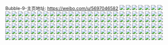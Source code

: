 Bubble-9-主页地址: https://weibo.com/u/5697046582 
![](https://wx4.sinaimg.cn/mw2000/006dye46gy1h8vfnnmujxj31o0280b2a.jpg) 
![](https://wx4.sinaimg.cn/mw2000/006dye46gy1h8vfnoqmwbj31o0280hdu.jpg) 
![](https://wx4.sinaimg.cn/mw2000/006dye46gy1h8gj0aro1kj31041fx7mv.jpg) 
![](https://wx4.sinaimg.cn/mw2000/006dye46gy1h8gj0f4l1ij310n1fjarp.jpg) 
![](https://wx4.sinaimg.cn/mw2000/006dye46gy1h8gj0s4mzlj31o0280u0x.jpg) 
![](https://wx4.sinaimg.cn/mw2000/006dye46gy1h8gj18rl5fj32801o0qv5.jpg) 
![](https://wx4.sinaimg.cn/mw2000/006dye46gy1h8gj00k0txj31o0280kjl.jpg) 
![](https://wx4.sinaimg.cn/mw2000/006dye46gy1h8gj1qio4xj31o0280kjl.jpg) 
![](https://wx4.sinaimg.cn/mw2000/006dye46gy1h8gj29r3aaj31o0280hdt.jpg) 
![](https://wx4.sinaimg.cn/mw2000/006dye46gy1h8gj2s2cisj31o0280x6p.jpg) 
![](https://wx4.sinaimg.cn/mw2000/006dye46gy1h8gj07rq26j31o028iu0x.jpg) 
![](https://wx4.sinaimg.cn/mw2000/006dye46gy1h8asp0lt9fj31as1m2e7l.jpg) 
![](https://wx4.sinaimg.cn/mw2000/006dye46gy1h8asp255duj31m52o6b2a.jpg) 
![](https://wx4.sinaimg.cn/mw2000/006dye46gy1h8asoxs839j31qw339b2a.jpg) 
![](https://wx4.sinaimg.cn/mw2000/006dye46gy1h88hek9gfwj30ku0kutfe.jpg) 
![](https://wx4.sinaimg.cn/mw2000/006dye46gy1h88hejsqs0j31o0280b2a.jpg) 
![](https://wx4.sinaimg.cn/mw2000/006dye46gy1h88helbid8j32c03407wi.jpg) 
![](https://wx4.sinaimg.cn/mw2000/006dye46gy1h88hely2cdj316o1kwk77.jpg) 
![](https://wx4.sinaimg.cn/mw2000/006dye46gy1h81gk4kgk6j32c0340b2b.jpg) 
![](https://wx4.sinaimg.cn/mw2000/006dye46gy1h81gk74y63j32c03404qp.jpg) 
![](https://wx4.sinaimg.cn/mw2000/006dye46gy1h81gk22x1dj32c0340hdv.jpg) 
![](https://wx4.sinaimg.cn/mw2000/006dye46gy1h7y0nsuakaj316o1kwh01.jpg) 
![](https://wx4.sinaimg.cn/mw2000/006dye46gy1h7y0nvmwcoj316o1kwh0h.jpg) 
![](https://wx4.sinaimg.cn/mw2000/006dye46gy1h7y0nxbfazj32c0340b29.jpg) 
![](https://wx4.sinaimg.cn/mw2000/006dye46gy1h7y0nuqzwlj32c0340u0x.jpg) 
![](https://wx4.sinaimg.cn/mw2000/006dye46gy1h7y0nyag6rj32c0340b29.jpg) 
![](https://wx4.sinaimg.cn/mw2000/006dye46gy1h7y0nrqh4sj30sg4h6hdu.jpg) 
![](https://wx4.sinaimg.cn/mw2000/006dye46gy1h7egh2xbxbj31o02807wi.jpg) 
![](https://wx4.sinaimg.cn/mw2000/006dye46gy1h7egh0exy8j31o0280u0x.jpg) 
![](https://wx4.sinaimg.cn/mw2000/006dye46gy1h7egh4vgm2j30ku0kuq9y.jpg) 
![](https://wx4.sinaimg.cn/mw2000/006dye46gy1h7egh74ovuj31o0280e82.jpg) 
![](https://wx4.sinaimg.cn/mw2000/006dye46gy1h7egh941vjj31o02801ky.jpg) 
![](https://wx4.sinaimg.cn/mw2000/006dye46gy1h7egh4am9xj32c0340b2a.jpg) 
![](https://wx4.sinaimg.cn/mw2000/006dye46gy1h77e9s9l3sj31o02804qp.jpg) 
![](https://wx4.sinaimg.cn/mw2000/006dye46gy1h77e9wcsaqj31o02807wi.jpg) 
![](https://wx4.sinaimg.cn/mw2000/006dye46gy1h6reqb1tgcj30zm1000wp.jpg) 
![](https://wx4.sinaimg.cn/mw2000/006dye46gy1h6reqcu2uuj32c02utkjn.jpg) 
![](https://wx4.sinaimg.cn/mw2000/006dye46gy1h6reqamocxj316o1kwnco.jpg) 
![](https://wx4.sinaimg.cn/mw2000/006dye46gy1h6oqooes9lj30ye1lin50.jpg) 
![](https://wx4.sinaimg.cn/mw2000/006dye46gy1h6jar0b7sqj316o1kwkh8.jpg) 
![](https://wx4.sinaimg.cn/mw2000/006dye46gy1h6jar8h7n2j32c0340kjo.jpg) 
![](https://wx4.sinaimg.cn/mw2000/006dye46gy1h6jarfg5znj32c034rnpd.jpg) 
![](https://wx4.sinaimg.cn/mw2000/006dye46gy1h6amaq0lvbj32c031v7wi.jpg) 
![](https://wx4.sinaimg.cn/mw2000/006dye46gy1h6amasu0xij32bw30cx6p.jpg) 
![](https://wx4.sinaimg.cn/mw2000/006dye46gy1h6amau9p8uj32c0340age.jpg) 
![](https://wx4.sinaimg.cn/mw2000/006dye46gy1h6amav0nfuj32c0340kjl.jpg) 
![](https://wx4.sinaimg.cn/mw2000/006dye46gy1h6amaw9pkrj32c033zu0x.jpg) 
![](https://wx4.sinaimg.cn/mw2000/006dye46gy1h5zd5opdy2j31o02801kx.jpg) 
![](https://wx4.sinaimg.cn/mw2000/006dye46gy1h5zd5pszvuj31o0280wn1.jpg) 
![](https://wx4.sinaimg.cn/mw2000/006dye46gy1h5zd5lzfohj31o02801kx.jpg) 
![](https://wx4.sinaimg.cn/mw2000/006dye46gy1h5zd5r8t2wj32c0340x6p.jpg) 
![](https://wx4.sinaimg.cn/mw2000/006dye46gy1h5zd5tctg5j32c0340kjm.jpg) 
![](https://wx4.sinaimg.cn/mw2000/006dye46gy1h5zd5veu4cj30si0ykjt7.jpg) 
![](https://wx4.sinaimg.cn/mw2000/006dye46gy1h5wouuojazj313u0tumz7.jpg) 
![](https://wx4.sinaimg.cn/mw2000/006dye46gy1h58ufzu7lzj31o02804qp.jpg) 
![](https://wx4.sinaimg.cn/mw2000/006dye46gy1h58ug14ksyj31o0280e81.jpg) 
![](https://wx4.sinaimg.cn/mw2000/006dye46gy1h58ug2edt5j31o0280e81.jpg) 
![](https://wx4.sinaimg.cn/mw2000/006dye46gy1h58ufylfc5j31o02801kx.jpg) 
![](https://wx4.sinaimg.cn/mw2000/006dye46gy1h4ls0azf2lj31o0280x6p.jpg) 
![](https://wx4.sinaimg.cn/mw2000/006dye46gy1h4ls0j8t5lj31o02801ky.jpg) 
![](https://wx4.sinaimg.cn/mw2000/006dye46gy1h4ls0dso4oj31o0280x6p.jpg) 
![](https://wx4.sinaimg.cn/mw2000/006dye46gy1h4ls085ipaj32c02yf4qq.jpg) 
![](https://wx4.sinaimg.cn/mw2000/006dye46gy1h4ls0kwqs3j32c02wf4qq.jpg) 
![](https://wx4.sinaimg.cn/mw2000/006dye46gy1h4ls0f9s72j32c03401kz.jpg) 
![](https://wx4.sinaimg.cn/mw2000/006dye46gy1h4fv9e358jj32233557wj.jpg) 
![](https://wx4.sinaimg.cn/mw2000/006dye46gy1h4fv9f2puwj318o21v4qp.jpg) 
![](https://wx4.sinaimg.cn/mw2000/006dye46gy1h3oe41o0zlj31o0280u0y.jpg) 
![](https://wx4.sinaimg.cn/mw2000/006dye46gy1h2xs507wa2j30u00u043l.jpg) 
![](https://wx4.sinaimg.cn/mw2000/006dye46gy1h2xs4yqxlxj31400u077y.jpg) 
![](https://wx4.sinaimg.cn/mw2000/006dye46gy1h2xs4zdqssj31o0280npd.jpg) 
![](https://wx4.sinaimg.cn/mw2000/006dye46gy1h2xs51x5vgj32801o04qp.jpg) 
![](https://wx4.sinaimg.cn/mw2000/006dye46gy1h2xs52uam3j32801o07wh.jpg) 
![](https://wx4.sinaimg.cn/mw2000/006dye46gy1h1qk6nckb6j31o020zu05.jpg) 
![](https://wx4.sinaimg.cn/mw2000/006dye46gy1h1qk6ow5zzj31o0280qrx.jpg) 
![](https://wx4.sinaimg.cn/mw2000/006dye46gy1h1qk6jp7oaj31o02801kx.jpg) 
![](https://wx4.sinaimg.cn/mw2000/006dye46gy1h1mefoox56j31vw35hkjm.jpg) 
![](https://wx4.sinaimg.cn/mw2000/006dye46gy1h1mefq6k98j322530lu0x.jpg) 
![](https://wx4.sinaimg.cn/mw2000/006dye46gy1h1byjdypswj31o0280hdt.jpg) 
![](https://wx4.sinaimg.cn/mw2000/006dye46gy1h1byjf6e2vj31o0280hdt.jpg) 
![](https://wx4.sinaimg.cn/mw2000/006dye46gy1h1byjcr67jj31nn2uhe81.jpg) 
![](https://wx4.sinaimg.cn/mw2000/006dye46gy1h0ub6pu376j30n01dsu0x.jpg) 
![](https://wx4.sinaimg.cn/mw2000/006dye46gy1h0ub6slvacj30n01dse81.jpg) 
![](https://wx4.sinaimg.cn/mw2000/006dye46gy1h0ub6tblp3j31o0280nl3.jpg) 
![](https://wx4.sinaimg.cn/mw2000/006dye46gy1h0tevije4gj31o0280e81.jpg) 
![](https://wx4.sinaimg.cn/mw2000/006dye46gy1h0tevhe2vxj31o0280hdt.jpg) 
![](https://wx4.sinaimg.cn/mw2000/006dye46gy1h0tevjicpoj31o0280kjl.jpg) 
![](https://wx4.sinaimg.cn/mw2000/006dye46gy1h055kql31nj31o0280npd.jpg) 
![](https://wx4.sinaimg.cn/mw2000/006dye46gy1h055krctc3j31o0280x2b.jpg) 
![](https://wx4.sinaimg.cn/mw2000/006dye46gy1h055kpwgkrj31o0280npd.jpg) 
![](https://wx4.sinaimg.cn/mw2000/006dye46gy1gzzbx3uw8vj32c03407wi.jpg) 
![](https://wx4.sinaimg.cn/mw2000/006dye46gy1gzzbxk1umzj32c0340hdu.jpg) 
![](https://wx4.sinaimg.cn/mw2000/006dye46gy1gzzbxx183pj33402c0b2b.jpg) 
![](https://wx4.sinaimg.cn/mw2000/006dye46gy1gzzbyug2w1j32c0340u0y.jpg) 
![](https://wx4.sinaimg.cn/mw2000/006dye46gy1gzzbz5j7ulj32c0340u0x.jpg) 
![](https://wx4.sinaimg.cn/mw2000/006dye46gy1gzukd1f7ayj31o0280hdt.jpg) 
![](https://wx4.sinaimg.cn/mw2000/006dye46gy1gzhxepxyrcj31o0280b29.jpg) 
![](https://wx4.sinaimg.cn/mw2000/006dye46gy1gzhxeomd8wj31o0280b29.jpg) 
![](https://wx4.sinaimg.cn/mw2000/006dye46gy1gzhxeql7vgj30ku0rs77y.jpg) 
![](https://wx4.sinaimg.cn/mw2000/006dye46gy1gz0nyh5522j31o02804qp.jpg) 
![](https://wx4.sinaimg.cn/mw2000/006dye46gy1gz0nyiro0qj31o02804qp.jpg) 
![](https://wx4.sinaimg.cn/mw2000/006dye46gy1gz0nym0ar8j31o0280hdt.jpg) 
![](https://wx4.sinaimg.cn/mw2000/006dye46gy1gxsbfsuz85j31o02804qp.jpg) 
![](https://wx4.sinaimg.cn/mw2000/006dye46gy1gxlqebtomgj32k91x7e82.jpg) 
![](https://wx4.sinaimg.cn/mw2000/006dye46gy1gxlqeeyo4wj32ed1ss1ky.jpg) 
![](https://wx4.sinaimg.cn/mw2000/006dye46gy1gxlqe8sizcj32k51x31kz.jpg) 
![](https://wx4.sinaimg.cn/mw2000/006dye46gy1gxlqegg0zbj32kr1xkkjm.jpg) 
![](https://wx4.sinaimg.cn/mw2000/006dye46gy1gxi0hxqnagj30u0140naw.jpg) 
![](https://wx4.sinaimg.cn/mw2000/006dye46gy1gxi0hw860ij30u01404d4.jpg) 
![](https://wx4.sinaimg.cn/mw2000/006dye46gy1gxi0gyuaxrj31o0280e81.jpg) 
![](https://wx4.sinaimg.cn/mw2000/006dye46gy1gxi0gvvpkvj31o0280e81.jpg) 
![](https://wx4.sinaimg.cn/mw2000/006dye46gy1gxi0hyhuqnj30u0140aof.jpg) 
![](https://wx4.sinaimg.cn/mw2000/006dye46gy1gxh6gz4ygxj31o0280h6o.jpg) 
![](https://wx4.sinaimg.cn/mw2000/006dye46gy1gxh6gzs3f6j31o0280kby.jpg) 
![](https://wx4.sinaimg.cn/mw2000/006dye46gy1gxh6gylp38j31o0280ax1.jpg) 
![](https://wx4.sinaimg.cn/mw2000/006dye46gy1gxavlqpguuj33402c0u0x.jpg) 
![](https://wx4.sinaimg.cn/mw2000/006dye46gy1gxavlsawobj33402c0u0x.jpg) 
![](https://wx4.sinaimg.cn/mw2000/006dye46gy1gxavlzz1rej32c035bnpg.jpg) 
![](https://wx4.sinaimg.cn/mw2000/006dye46gy1gxavm31qzuj32c0340hdu.jpg) 
![](https://wx4.sinaimg.cn/mw2000/006dye46gy1gxavm5kd3aj32c03404qq.jpg) 
![](https://wx4.sinaimg.cn/mw2000/006dye46gy1gxavlp3d6zj32c03401ky.jpg) 
![](https://wx4.sinaimg.cn/mw2000/006dye46gy1gx8z4aasf4j31sc2dsb2a.jpg) 
![](https://wx4.sinaimg.cn/mw2000/006dye46gy1gx8z4ejmfcj31sc2ds1ky.jpg) 
![](https://wx4.sinaimg.cn/mw2000/006dye46gy1gx8z4lawz1j31sc2ds4qq.jpg) 
![](https://wx4.sinaimg.cn/mw2000/006dye46gy1gx8z4i4014j32c0340b2a.jpg) 
![](https://wx4.sinaimg.cn/mw2000/006dye46gy1gx8z4vsiixj32c0340kjp.jpg) 
![](https://wx4.sinaimg.cn/mw2000/006dye46gy1gx8z51pw7xj32c0340hdv.jpg) 
![](https://wx4.sinaimg.cn/mw2000/006dye46gy1gw7x2vj21bj32c03407wi.jpg) 
![](https://wx4.sinaimg.cn/mw2000/006dye46gy1gw7x2tn7auj32c03401ky.jpg) 
![](https://wx4.sinaimg.cn/mw2000/006dye46gy1gw7x2xach3j32c03404qq.jpg) 
![](https://wx4.sinaimg.cn/mw2000/006dye46gy1gvsuazt1h1j30zk1hcwny.jpg) 
![](https://wx4.sinaimg.cn/mw2000/006dye46gy1gvsub0givrj30zk1hcanu.jpg) 
![](https://wx4.sinaimg.cn/mw2000/006dye46gy1gvsuaz703aj30zk1hcqf4.jpg) 
